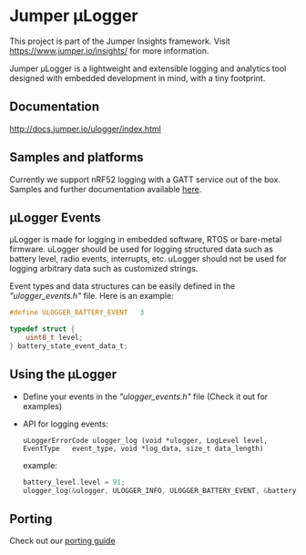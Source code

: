 # Jumper µLogger
This project is part of the Jumper Insights framework. Visit https://www.jumper.io/insights/ for more information.

Jumper µLogger is a lightweight and extensible logging and analytics tool designed with embedded development in mind, with a tiny footprint.

## Documentation
http://docs.jumper.io/ulogger/index.html

## Samples and platforms
Currently we support nRF52 logging with a GATT service out of the box. Samples and further documentation available [here](https://github.com/Jumperr-labs/jumper-ulogger/tree/master/platforms/nrf52).

## µLogger Events
µLogger is made for logging in embedded software, RTOS or bare-metal firmware. uLogger should be used for logging structured data such as battery level, radio events, interrupts, etc. uLogger should not be used for logging arbitrary data such as customized strings.

Event types and data structures can be easily defined in the _"ulogger_events.h"_ file. Here is an example:
```c
#define ULOGGER_BATTERY_EVENT   3

typedef struct {
    uint8_t level;
} battery_state_event_data_t;
```

## Using the µLogger
- Define your events in the _"ulogger_events.h"_ file (Check it out for examples)
- API for logging events:
  
  `uLoggerErrorCode ulogger_log (void *ulogger, LogLevel level, EventType 	event_type, void *log_data, size_t data_length)`
  
  example:
  ```c
  battery_level.level = 91;
  ulogger_log(&ulogger, ULOGGER_INFO, ULOGGER_BATTERY_EVENT, &battery_level, 1);
  ```

## Porting
Check out our [porting guide](https://github.com/Jumperr-labs/jumper-ulogger/blob/master/porting.md)
